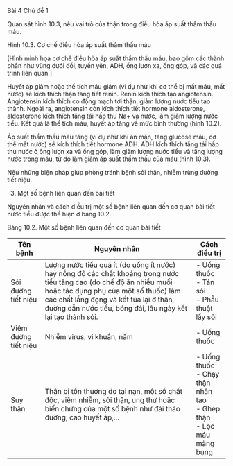 Bài 4 Chủ đề 1

Quan sát hình 10.3, nêu vai trò của thận trong điều hòa áp suất thẩm thấu máu.

Hình 10.3. Cơ chế điều hòa áp suất thẩm thấu máu

[Hình minh họa cơ chế điều hòa áp suất thẩm thấu máu, bao gồm các thành phần như vùng dưới đồi, tuyến yên, ADH, ống lượn xa, ống góp, và các quá trình liên quan.]

Huyết áp giảm hoặc thể tích máu giảm (ví dụ như khi cơ thể bị mất máu, mất nước) sẽ kích thích thận tăng tiết renin. Renin kích thích tạo angiotensin. Angiotensin kích thích co động mạch tới thận, giảm lượng nước tiểu tạo thành. Ngoài ra, angiotensin còn kích thích tiết hormone aldosterone, aldosterone kích thích tăng tái hấp thu Na+ và nước, làm giảm lượng nước tiểu. Kết quả là thể tích máu, huyết áp tăng về mức bình thường (hình 10.2).

Áp suất thẩm thấu máu tăng (ví dụ như khi ăn mặn, tăng glucose máu, cơ thể mất nước) sẽ kích thích tiết hormone ADH. ADH kích thích tăng tái hấp thu nước ở ống lượn xa và ống góp, làm giảm lượng nước tiểu và tăng lượng nước trong máu, từ đó làm giảm áp suất thẩm thấu của máu (hình 10.3).

Nêu những biện pháp giúp phòng tránh bệnh sỏi thận, nhiễm trùng đường tiết niệu.

3. Một số bệnh liên quan đến bài tiết

Nguyên nhân và cách điều trị một số bệnh liên quan đến cơ quan bài tiết nước tiểu được thể hiện ở bảng 10.2.

Bảng 10.2. Một số bệnh liên quan đến cơ quan bài tiết

| Tên bệnh | Nguyên nhân | Cách điều trị |
|----------|-------------|---------------|
| Sỏi đường tiết niệu | Lượng nước tiểu quá ít (do uống ít nước) hay nồng độ các chất khoáng trong nước tiểu tăng cao (do chế độ ăn nhiều muối hoặc tác dụng phụ của một số thuốc) làm các chất lắng đọng và kết tủa lại ở thận, đường dẫn nước tiểu, bóng đái, lâu ngày kết lại tạo thành sỏi. | - Uống thuốc<br>- Tán sỏi<br>- Phẫu thuật lấy sỏi |
| Viêm đường tiết niệu | Nhiễm virus, vi khuẩn, nấm | - Uống thuốc |
| Suy thận | Thận bị tổn thương do tai nạn, một số chất độc, viêm nhiễm, sỏi thận, ung thư hoặc biến chứng của một số bệnh như đái tháo đường, cao huyết áp,... | - Uống thuốc<br>- Chạy thận nhân tạo<br>- Ghép thận<br>- Lọc máu màng bụng |